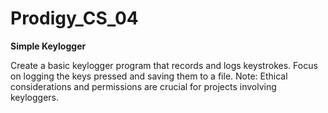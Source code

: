 # Prodigy_CS_04

**Simple Keylogger**


Create a basic keylogger program that records and logs keystrokes.
Focus on logging the keys pressed and saving them to a file.
Note: Ethical considerations and permissions are crucial for projects involving keyloggers.
